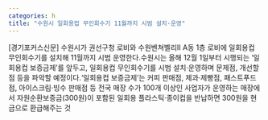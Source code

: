 ```yaml
---
categories: h
title: "수원시 일회용컵 무인회수기 11월까지 시범 설치·운영"
---
```

[경기포커스신문] 수원시가 권선구청 로비와 수원벤쳐벨리II A동 1층 로비에 일회용컵 무인회수기를 설치해 11월까지 시범 운영한다.수원시는 올해 12월 1일부터 시행되는 ‘일회용컵 보증금제’를 앞두고, 일회용컵 무인회수기를 시범 설치·운영하며 문제점, 개선할 점 등을 파악할 예정이다.‘일회용컵 보증금제’는 커피 판매점, 제과·제빵점, 패스트푸드점, 아이스크림·빙수 판매점 등 전국 매장 수가 100개 이상인 사업자가 운영하는 매장에서 자원순환보증금(300원)이 포함된 일회용 플라스틱·종이컵을 반납하면 300원을 현금으로 환급해주는 것
